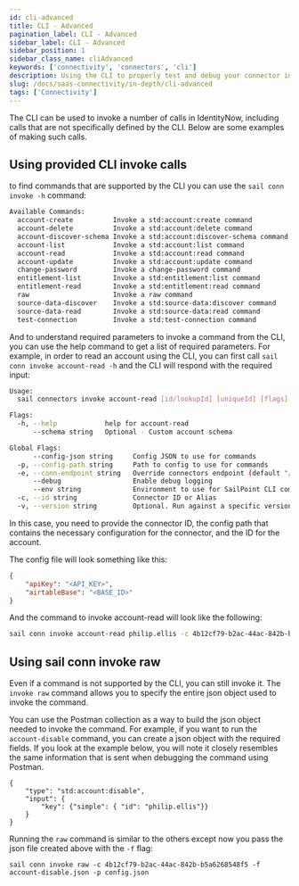 ```yaml
---
id: cli-advanced
title: CLI - Advanced
pagination_label: CLI - Advanced
sidebar_label: CLI - Advanced
sidebar_position: 1
sidebar_class_name: cliAdvanced
keywords: ['connectivity', 'connectors', 'cli']
description: Using the CLI to properly test and debug your connector in IdentityNow
slug: /docs/saas-connectivity/in-depth/cli-advanced
tags: ['Connectivity']
---
```


The CLI can be used to invoke a number of calls in IdentityNow, including calls that are not specifically defined by the CLI. Below are some examples of making such calls.

## Using provided CLI invoke calls

to find commands that are supported by the CLI you can use the `sail conn invoke -h` command:

```bash
Available Commands:
  account-create          Invoke a std:account:create command
  account-delete          Invoke a std:account:delete command
  account-discover-schema Invoke a std:account:discover-schema command
  account-list            Invoke a std:account:list command
  account-read            Invoke a std:account:read command
  account-update          Invoke a std:account:update command
  change-password         Invoke a change-password command
  entitlement-list        Invoke a std:entitlement:list command
  entitlement-read        Invoke a std:entitlement:read command
  raw                     Invoke a raw command
  source-data-discover    Invoke a std:source-data:discover command
  source-data-read        Invoke a std:source-data:read command
  test-connection         Invoke a std:test-connection command
```
And to understand required parameters to invoke a command from the CLI, you can use the help command to get a list of required parameters. For example, in order to read an account using the CLI, you can first call `sail conn invoke account-read -h` and the CLI will respond with the required input:

```bash
Usage:
  sail connectors invoke account-read [id/lookupId] [uniqueId] [flags]

Flags:
  -h, --help            help for account-read
      --schema string   Optional - Custom account schema

Global Flags:
      --config-json string     Config JSON to use for commands
  -p, --config-path string     Path to config to use for commands
  -e, --conn-endpoint string   Override connectors endpoint (default "/beta/platform-connectors")
      --debug                  Enable debug logging
      --env string             Environment to use for SailPoint CLI commands
  -c, --id string              Connector ID or Alias
  -v, --version string         Optional. Run against a specific version if provided. Otherwise run against the latest tag.
```
In this case, you need to provide the connector ID, the config path that contains the necessary configuration for the connector, and the ID for the account. 

The config file will look something like this:

```json
{    
    "apiKey": "<API_KEY>",
    "airtableBase": "<BASE_ID>"
}
```

And the command to invoke account-read will look like the following:

```bash
sail conn invoke account-read philip.ellis -c 4b12cf79-b2ac-44ac-842b-b5a6268548f5 -p config.json
```

## Using sail conn invoke raw

Even if a command is not supported by the CLI, you can still invoke it. The `invoke raw` command allows you to specify the entire json object used to invoke the command. 

You can use the Postman collection as a way to build the json object needed to invoke the command. For example, if you want to run the `account-disable` command, you can create a json object with the required fields. If you look at the example below, you will note it closely resembles the same information that is sent when debugging the command using Postman.

```
{
    "type": "std:account:disable",
    "input": {
        "key": {"simple": { "id": "philip.ellis"}}
    }
}
```
Running the `raw` command is similar to the others except now you pass the json file created above with the `-f` flag:

```
sail conn invoke raw -c 4b12cf79-b2ac-44ac-842b-b5a6268548f5 -f account-disable.json -p config.json
```

